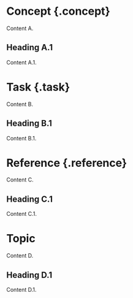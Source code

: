# Concept {.concept}

Content A.

## Heading A.1

Content A.1.

# Task {.task}

Content B.

## Heading B.1

Content B.1.

# Reference {.reference}

Content C.

## Heading C.1

Content C.1.

# Topic

Content D.

## Heading D.1

Content D.1.